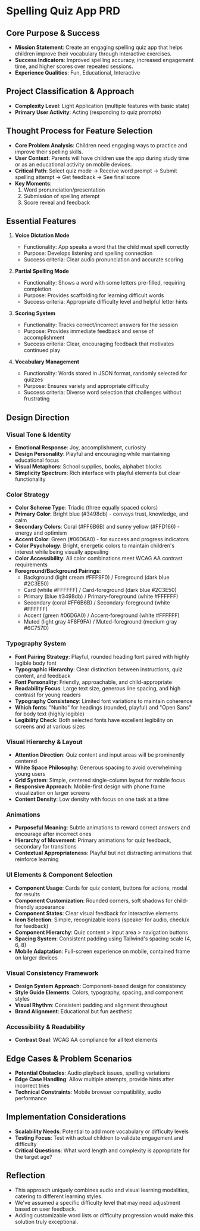 # Spelling Quiz App PRD

## Core Purpose & Success
- **Mission Statement**: Create an engaging spelling quiz app that helps children improve their vocabulary through interactive exercises.
- **Success Indicators**: Improved spelling accuracy, increased engagement time, and higher scores over repeated sessions.
- **Experience Qualities**: Fun, Educational, Interactive

## Project Classification & Approach
- **Complexity Level**: Light Application (multiple features with basic state)
- **Primary User Activity**: Acting (responding to quiz prompts)

## Thought Process for Feature Selection
- **Core Problem Analysis**: Children need engaging ways to practice and improve their spelling skills.
- **User Context**: Parents will have children use the app during study time or as an educational activity on mobile devices.
- **Critical Path**: Select quiz mode → Receive word prompt → Submit spelling attempt → Get feedback → See final score
- **Key Moments**: 
  1. Word pronunciation/presentation
  2. Submission of spelling attempt
  3. Score reveal and feedback

## Essential Features
1. **Voice Dictation Mode**
   - Functionality: App speaks a word that the child must spell correctly
   - Purpose: Develops listening and spelling connection
   - Success criteria: Clear audio pronunciation and accurate scoring

2. **Partial Spelling Mode**
   - Functionality: Shows a word with some letters pre-filled, requiring completion
   - Purpose: Provides scaffolding for learning difficult words
   - Success criteria: Appropriate difficulty level and helpful letter hints

3. **Scoring System**
   - Functionality: Tracks correct/incorrect answers for the session
   - Purpose: Provides immediate feedback and sense of accomplishment
   - Success criteria: Clear, encouraging feedback that motivates continued play

4. **Vocabulary Management**
   - Functionality: Words stored in JSON format, randomly selected for quizzes
   - Purpose: Ensures variety and appropriate difficulty
   - Success criteria: Diverse word selection that challenges without frustrating

## Design Direction

### Visual Tone & Identity
- **Emotional Response**: Joy, accomplishment, curiosity
- **Design Personality**: Playful and encouraging while maintaining educational focus
- **Visual Metaphors**: School supplies, books, alphabet blocks
- **Simplicity Spectrum**: Rich interface with playful elements but clear functionality

### Color Strategy
- **Color Scheme Type**: Triadic (three equally spaced colors)
- **Primary Color**: Bright blue (#3498db) - conveys trust, knowledge, and calm
- **Secondary Colors**: Coral (#FF6B6B) and sunny yellow (#FFD166) - energy and optimism
- **Accent Color**: Green (#06D6A0) - for success and progress indicators
- **Color Psychology**: Bright, energetic colors to maintain children's interest while being visually appealing
- **Color Accessibility**: All color combinations meet WCAG AA contrast requirements
- **Foreground/Background Pairings**:
  - Background (light cream #FFF9F0) / Foreground (dark blue #2C3E50)
  - Card (white #FFFFFF) / Card-foreground (dark blue #2C3E50)
  - Primary (blue #3498db) / Primary-foreground (white #FFFFFF)
  - Secondary (coral #FF6B6B) / Secondary-foreground (white #FFFFFF)
  - Accent (green #06D6A0) / Accent-foreground (white #FFFFFF)
  - Muted (light gray #F8F9FA) / Muted-foreground (medium gray #6C757D)

### Typography System
- **Font Pairing Strategy**: Playful, rounded heading font paired with highly legible body font
- **Typographic Hierarchy**: Clear distinction between instructions, quiz content, and feedback
- **Font Personality**: Friendly, approachable, and child-appropriate
- **Readability Focus**: Large text size, generous line spacing, and high contrast for young readers
- **Typography Consistency**: Limited font variations to maintain coherence
- **Which fonts**: "Nunito" for headings (rounded, playful) and "Open Sans" for body text (highly legible)
- **Legibility Check**: Both selected fonts have excellent legibility on screens and at various sizes

### Visual Hierarchy & Layout
- **Attention Direction**: Quiz content and input areas will be prominently centered
- **White Space Philosophy**: Generous spacing to avoid overwhelming young users
- **Grid System**: Simple, centered single-column layout for mobile focus
- **Responsive Approach**: Mobile-first design with phone frame visualization on larger screens
- **Content Density**: Low density with focus on one task at a time

### Animations
- **Purposeful Meaning**: Subtle animations to reward correct answers and encourage after incorrect ones
- **Hierarchy of Movement**: Primary animations for quiz feedback, secondary for transitions
- **Contextual Appropriateness**: Playful but not distracting animations that reinforce learning

### UI Elements & Component Selection
- **Component Usage**: Cards for quiz content, buttons for actions, modal for results
- **Component Customization**: Rounded corners, soft shadows for child-friendly appearance
- **Component States**: Clear visual feedback for interactive elements
- **Icon Selection**: Simple, recognizable icons (speaker for audio, check/x for feedback)
- **Component Hierarchy**: Quiz content > input area > navigation buttons
- **Spacing System**: Consistent padding using Tailwind's spacing scale (4, 6, 8)
- **Mobile Adaptation**: Full-screen experience on mobile, contained frame on larger devices

### Visual Consistency Framework
- **Design System Approach**: Component-based design for consistency
- **Style Guide Elements**: Colors, typography, spacing, and component styles
- **Visual Rhythm**: Consistent padding and alignment throughout
- **Brand Alignment**: Educational but fun aesthetic

### Accessibility & Readability
- **Contrast Goal**: WCAG AA compliance for all text elements

## Edge Cases & Problem Scenarios
- **Potential Obstacles**: Audio playback issues, spelling variations
- **Edge Case Handling**: Allow multiple attempts, provide hints after incorrect tries
- **Technical Constraints**: Mobile browser compatibility, audio performance

## Implementation Considerations
- **Scalability Needs**: Potential to add more vocabulary or difficulty levels
- **Testing Focus**: Test with actual children to validate engagement and difficulty
- **Critical Questions**: What word length and complexity is appropriate for the target age?

## Reflection
- This approach uniquely combines audio and visual learning modalities, catering to different learning styles.
- We've assumed a specific difficulty level that may need adjustment based on user feedback.
- Adding customizable word lists or difficulty progression would make this solution truly exceptional.